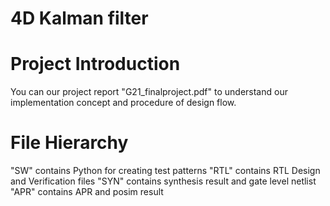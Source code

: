 # 4D Kalman filter

# Project Introduction
You can our project report "G21_finalproject.pdf" to understand our implementation concept and procedure of design flow. 

# File Hierarchy
"SW" contains Python for creating test patterns
"RTL" contains RTL Design and Verification files
"SYN" contains synthesis result and gate level netlist
"APR" contains APR and posim result
